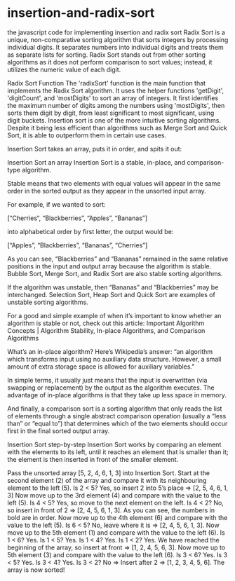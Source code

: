 # insertion-and-radix-sort
the javascript code for implementing insertion and radix sort
Radix Sort is a unique, non-comparative sorting algorithm that sorts integers by processing individual digits. It separates numbers into individual digits and treats them as separate lists for sorting. Radix Sort stands out from other sorting algorithms as it does not perform comparison to sort values; instead, it utilizes the numeric value of each digit.

Radix Sort Function
The 'radixSort' function is the main function that implements the Radix Sort algorithm. It uses the helper functions 'getDigit', 'digitCount', and 'mostDigits' to sort an array of integers. It first identifies the maximum number of digits among the numbers using 'mostDigits', then sorts them digit by digit, from least significant to most significant, using digit buckets.
Insertion sort is one of the more intuitive sorting algorithms. Despite it being less efficient than algorithms such as Merge Sort and Quick Sort, it is able to outperform them in certain use cases.

Insertion Sort takes an array, puts it in order, and spits it out:

Insertion Sort an array
Insertion Sort is a stable, in-place, and comparison-type algorithm.

Stable means that two elements with equal values will appear in the same order in the sorted output as they appear in the unsorted input array.

For example, if we wanted to sort:

[“Cherries“, “Blackberries”, “Apples”, “Bananas”]

into alphabetical order by first letter, the output would be:

[“Apples”, “Blackberries”, “Bananas”, “Cherries”]

As you can see, “Blackberries” and “Bananas” remained in the same relative positions in the input and output array because the algorithm is stable. Bubble Sort, Merge Sort, and Radix Sort are also stable sorting algorithms.

If the algorithm was unstable, then “Bananas” and “Blackberries” may be interchanged. Selection Sort, Heap Sort and Quick Sort are examples of unstable sorting algorithms.

For a good and simple example of when it’s important to know whether an algorithm is stable or not, check out this article: Important Algorithm Concepts | Algorithm Stability, In-place Algorithms, and Comparison Algorithms

What’s an in-place algorithm? Here’s Wikipedia’s answer: “an algorithm which transforms input using no auxiliary data structure. However, a small amount of extra storage space is allowed for auxiliary variables.”

In simple terms, it usually just means that the input is overwritten (via swapping or replacement) by the output as the algorithm executes. The advantage of in-place algorithms is that they take up less space in memory.

And finally, a comparison sort is a sorting algorithm that only reads the list of elements through a single abstract comparison operation (usually a “less than” or “equal to”) that determines which of the two elements should occur first in the final sorted output array.

Insertion Sort step-by-step
Insertion Sort works by comparing an element with the elements to its left, until it reaches an element that is smaller than it; the element is then inserted in front of the smaller element.

Pass the unsorted array [5, 2, 4, 6, 1, 3] into Insertion Sort.
Start at the second element (2) of the array and compare it with its neighbouring element to the left (5).
Is 2 < 5? Yes, so insert 2 into 5’s place => [2, 5, 4, 6, 1, 3]
Now move up to the 3rd element (4) and compare with the value to the left (5).
Is 4 < 5? Yes, so move to the next element on the left.
Is 4 < 2? No, so insert in front of 2 => [2, 4, 5, 6, 1, 3]. As you can see, the numbers in bold are in order.
Now move up to the 4th element (6) and compare with the value to the left (5).
Is 6 < 5? No, leave where it is => [2, 4, 5, 6, 1, 3].
Now move up to the 5th element (1) and compare with the value to the left (6).
Is 1 < 6? Yes.
Is 1 < 5? Yes.
Is 1 < 4? Yes.
Is 1 < 2? Yes. We have reached the beginning of the array, so insert at front => [1, 2, 4, 5, 6, 3].
Now move up to 5th element (3) and compare with the value to the left (6).
Is 3 < 6? Yes.
Is 3 < 5? Yes.
Is 3 < 4? Yes.
Is 3 < 2? No => Insert after 2 => [1, 2, 3, 4, 5, 6]. The array is now sorted!
